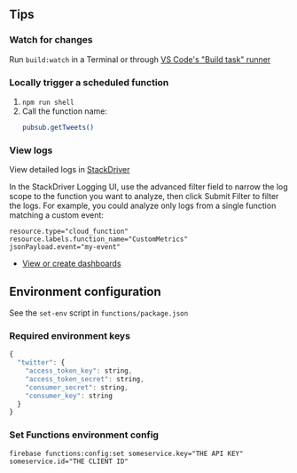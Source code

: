 ## Tips

### Watch for changes

Run `build:watch` in a Terminal or through [VS Code's "Build task" runner](https://code.visualstudio.com/docs/typescript/typescript-compiling#_step-2-run-the-typescript-build)

### Locally trigger a scheduled function

1. `npm run shell`
1. Call the function name:
   ```sh
   pubsub.getTweets()
   ```

### View logs

View detailed logs in [StackDriver](https://console.cloud.google.com/project/_/logs?service=cloudfunctions.googleapis.com&advancedFilter=resource.type%3D%22cloud_function%22%0A)

In the StackDriver Logging UI, use the advanced filter field to narrow the log scope to the function you want to analyze, then click Submit Filter to filter the logs. For example, you could analyze only logs from a single function matching a custom event:

```
resource.type="cloud_function"
resource.labels.function_name="CustomMetrics"
jsonPayload.event="my-event"
```

- [View or create dashboards](https://console.cloud.google.com/monitoring/dashboards)

## Environment configuration

See the `set-env` script in `functions/package.json`

### Required environment keys

```js
{
  "twitter": {
    "access_token_key": string,
    "access_token_secret": string,
    "consumer_secret": string,
    "consumer_key": string
  }
}
```

### Set Functions environment config

```
firebase functions:config:set someservice.key="THE API KEY" someservice.id="THE CLIENT ID"
```
